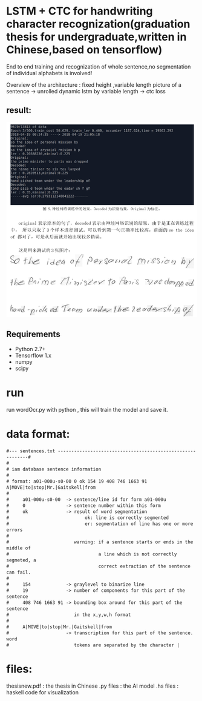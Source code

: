 # LSTM + CTC for handwriting character recognization(graduation thesis for undergraduate,written in Chinese,based on tensorflow)

End to end training and recognization of whole sentence,no segmentation of individual alphabets is involved!

Overview of the architecture : fixed height ,variable length picture of a sentence  -> unrolled dynamic lstm by variable length -> ctc loss

## result:

![result](https://raw.githubusercontent.com/doofin/ocr/master/ocrResult.png?token=ABOC6CLFIU7FR4VZLR6J7O27X5T44)


## Requirements

- Python 2.7+
- Tensorflow 1.x
- numpy
- scipy

# run

run wordOcr.py  with python , this will train the model and save it.

# data format:

    #--- sentences.txt -----------------------------------------------------------#
    #
    # iam database sentence information
    #
    # format: a01-000u-s0-00 0 ok 154 19 408 746 1663 91 A|MOVE|to|stop|Mr.|Gaitskell|from
    #
    #     a01-000u-s0-00  -> sentence/line id for form a01-000u
    #     0               -> sentence number within this form
    #     ok              -> result of word segmentation
    #                            ok: line is correctly segmented
    #                            er: segmentation of line has one or more errors
    #
    #                        warning: if a sentence starts or ends in the middle of
    #                                 a line which is not correctly segmeted, a
    #                                 correct extraction of the sentence can fail.
    #
    #     154             -> graylevel to binarize line
    #     19              -> number of components for this part of the sentence
    #     408 746 1663 91 -> bounding box around for this part of the sentence
    #                        in the x,y,w,h format
    #
    #     A|MOVE|to|stop|Mr.|Gaitskell|from
    #                     -> transcription for this part of the sentence. word
    #                        tokens are separated by the character |
    
# files:

thesisnew.pdf : the thesis in Chinese
.py files : the AI model 
.hs files : haskell code for visualization

